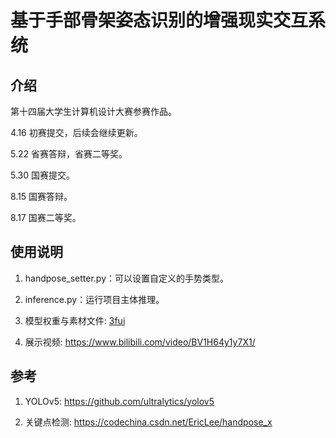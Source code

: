 # 基于手部骨架姿态识别的增强现实交互系统

## 介绍

第十四届大学生计算机设计大赛参赛作品。

4.16 初赛提交，后续会继续更新。

5.22 省赛答辩，省赛二等奖。

5.30 国赛提交。

8.15 国赛答辩。

8.17 国赛二等奖。


## 使用说明

1. handpose_setter.py：可以设置自定义的手势类型。
   
2. inference.py：运行项目主体推理。
   
3. 模型权重与素材文件: [3fui](https://pan.baidu.com/s/1hJrEA3KU9_VKYF6O_eFB4Q)

4. 展示视频: https://www.bilibili.com/video/BV1H64y1y7X1/


## 参考

1.  YOLOv5: https://github.com/ultralytics/yolov5
    
2.  关键点检测: https://codechina.csdn.net/EricLee/handpose_x
